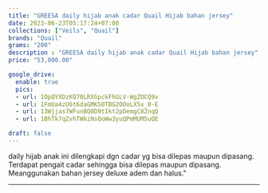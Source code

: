 ```yaml
---
title: "GREESA daily hijab anak cadar Quail Hijab bahan jersey"
date: 2023-06-23T05:17:24+07:00
collections: ["Veils", "Quail"]
brands: "Quail"
grams: "200"
description : "GREESA daily hijab anak cadar Quail Hijab bahan jersey"
price: "53,000.00"

google_drive:
  enable: true
  pics:
  - url: 1OpQYXDzKQ70LRXGpckFhGLV-WgZOCQ9v
  - url: 1FmUa4zU6t6daGMK50TBG2OOoLX5x_0-E
  - url: 13Wjjas7WFunBQ0D9tIkt2pDemgC82nqQ
  - url: 1BhTk7qZvhTWkiNsQoWw3yuQPmMUM5uQE

draft: false
---
```


daily hijab anak ini dilengkapi dgn cadar yg bisa dilepas maupun dipasang. Terdapat pengait cadar sehingga bisa dilepas maupun dipasang. Meanggunakan bahan jersey deluxe adem dan halus."

----------    
 

